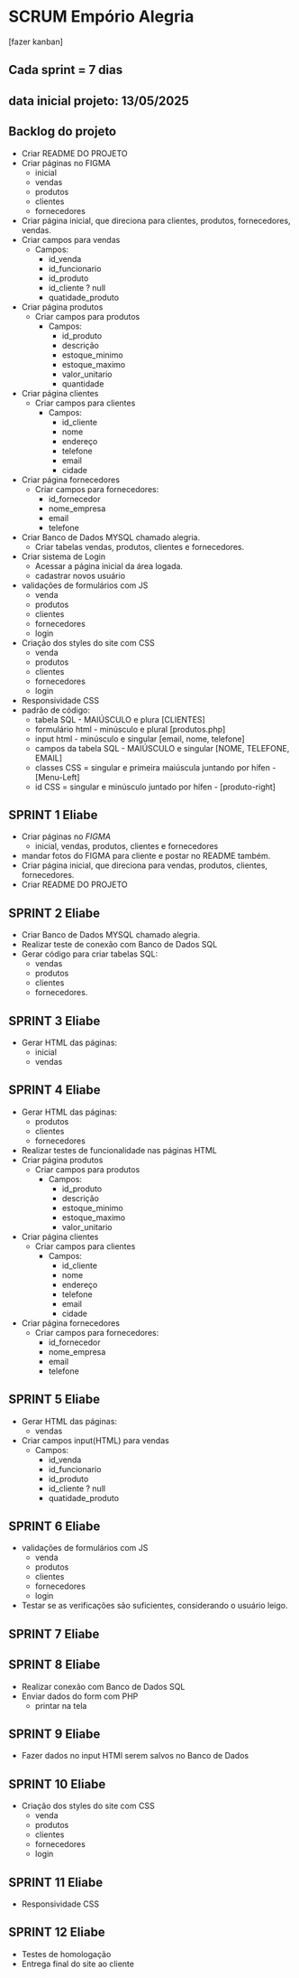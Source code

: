 # SCRUM Empório Alegria
[fazer kanban]
## Cada sprint = 7 dias
## data inicial projeto: 13/05/2025

## **Backlog do projeto**
- Criar README DO PROJETO
- Criar páginas no FIGMA
  - inicial
  - vendas
  - produtos
  - clientes
  - fornecedores
- Criar página inicial, que direciona para clientes, produtos, fornecedores, vendas.
- Criar campos para vendas
  - Campos:
    - id_venda
    - id_funcionario
    - id_produto
    - id_cliente ? null
    - quatidade_produto
- Criar página produtos
  - Criar campos para produtos
    - Campos:
      - id_produto
      - descrição
      - estoque_minimo
      - estoque_maximo
      - valor_unitario
      - quantidade
- Criar página clientes 
  - Criar campos para clientes
    - Campos:
      - id_cliente
      -   nome
      -   endereço
      -   telefone
      -   email
      -   cidade
- Criar página fornecedores
  - Criar campos para fornecedores:
    - id_fornecedor
    - nome_empresa
    - email
    - telefone
- Criar Banco de Dados MYSQL chamado alegria.
  - Criar tabelas vendas, produtos, clientes e fornecedores.
- Criar sistema de Login
  - Acessar a página inicial da área logada.
  - cadastrar novos usuário
- validações de formulários com JS
  -   venda
  -   produtos
  -   clientes
  -   fornecedores
  -   login
 - Criação dos styles do site com CSS
   -   venda
   -   produtos
   -   clientes
   -   fornecedores
   -   login
  - Responsividade CSS
- padrão de código:
  -   tabela SQL - MAIÚSCULO e plura [CLIENTES]
  -   formulário html - minúsculo e plural [produtos.php]
  -   input html - minúsculo e singular [email, nome, telefone]
  -   campos da tabela SQL - MAIÚSCULO e singular [NOME, TELEFONE, EMAIL]
  -   classes CSS = singular e primeira maiúscula juntando por hífen - [Menu-Left]
  -   id CSS = singular e minúsculo juntado por hífen - [produto-right]
 
## **SPRINT 1** Eliabe
- Criar páginas no *FIGMA*
  - inicial, vendas, produtos, clientes e fornecedores
- mandar fotos do FIGMA para cliente e postar no README também.
- Criar página inicial, que direciona para vendas, produtos, clientes, fornecedores.
- Criar README DO PROJETO

## **SPRINT 2** Eliabe
- Criar Banco de Dados MYSQL chamado alegria.
- Realizar teste de conexão com Banco de Dados SQL
- Gerar código para criar tabelas SQL:
  - vendas
  - produtos
  - clientes
  - fornecedores.

## **SPRINT 3** Eliabe
- Gerar HTML das páginas:
  - inicial
  - vendas

## **SPRINT 4** Eliabe
- Gerar HTML das páginas:
  - produtos
  - clientes
  - fornecedores
- Realizar testes de funcionalidade nas páginas HTML
- Criar página produtos
  - Criar campos para produtos
    - Campos:
      - id_produto
      - descrição
      - estoque_minimo
      - estoque_maximo
      - valor_unitario
- Criar página clientes 
  - Criar campos para clientes
    - Campos:
      - id_cliente
      -   nome
      -   endereço
      -   telefone
      -   email
      -   cidade
- Criar página fornecedores
  - Criar campos para fornecedores:
    - id_fornecedor
    - nome_empresa
    - email
    - telefone

## **SPRINT 5** Eliabe
- Gerar HTML das páginas:
  - vendas
- Criar campos input(HTML) para vendas
  - Campos:
    - id_venda
    - id_funcionario
    - id_produto
    - id_cliente ? null
    - quatidade_produto

## **SPRINT 6** Eliabe
- validações de formulários com JS
  -   venda
  -   produtos
  -   clientes
  -   fornecedores
  -   login
 - Testar se as verificações são suficientes, considerando o usuário leigo.
## **SPRINT 7** Eliabe


## **SPRINT 8** Eliabe
- Realizar conexão com Banco de Dados SQL
- Enviar dados do form com PHP
  - printar na tela

## **SPRINT 9** Eliabe
- Fazer dados no input HTMl serem salvos no Banco de Dados

## **SPRINT 10** Eliabe
- Criação dos styles do site com CSS
   -   venda
   -   produtos
   -   clientes
   -   fornecedores
   -   login

## **SPRINT 11** Eliabe
  - Responsividade CSS

## **SPRINT 12** Eliabe
- Testes de homologação
- Entrega final do site ao cliente

